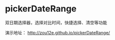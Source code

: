 # pickerDateRange
双日期选择器，选择对比时间，快捷选择、清空等功能

演示地址：
<a href='http://zourunze.com/demo/pickerDateRange/' target='_blank' >http://zou12e.github.io/pickerDateRange/</a>
